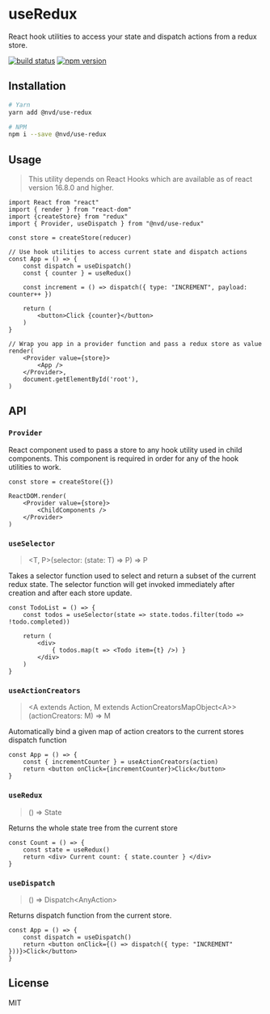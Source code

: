 # useRedux
React hook utilities to access your state and dispatch actions from a redux store.

[![build status][azure-pipeline-badge]][azure-pipeline]
[![npm version][npm-version-badge]][npm-version]

[azure-pipeline]: https://dev.azure.com/vandycknick/use-redux/_build/latest?definitionId=8&branchName=master
[azure-pipeline-badge]: https://dev.azure.com/vandycknick/use-redux/_apis/build/status/nickvdyck.use-redux?branchName=master

[npm-version]: https://badge.fury.io/js/%40nvd%2Fuse-redux
[npm-version-badge]: https://badge.fury.io/js/%40nvd%2Fuse-redux.svg

## Installation

```sh
# Yarn
yarn add @nvd/use-redux

# NPM
npm i --save @nvd/use-redux
```

## Usage
> This utility depends on React Hooks which are available as of react version 16.8.0 and higher.

```tsx
import React from "react"
import { render } from "react-dom"
import {createStore} from "redux"
import { Provider, useDispatch } from "@nvd/use-redux"

const store = createStore(reducer)

// Use hook utilities to access current state and dispatch actions
const App = () => {
    const dispatch = useDispatch()
    const { counter } = useRedux()

    const increment = () => dispatch({ type: "INCREMENT", payload: counter++ })

    return (
        <button>Click {counter}</button>
    )
}

// Wrap you app in a provider function and pass a redux store as value
render(
    <Provider value={store}>
        <App />
    </Provider>,
    document.getElementById('root'),
)
```

## API

### `Provider`
React component used to pass a store to any hook utility used in child components. This component is required in order for any of the hook utilities to work.

```tsx
const store = createStore({})

ReactDOM.render(
    <Provider value={store}>
        <ChildComponents />
    </Provider>
)
```

### `useSelector`
> &#x3C;T, P&#x3E;(selector: (state: T) =&#x3E; P) =&#x3E; P

Takes a selector function used to select and return a subset of the current redux state. The selector function will get invoked immediately after creation and after each store update.

```tsx
const TodoList = () => {
    const todos = useSelector(state => state.todos.filter(todo => !todo.completed))

    return (
        <div>
            { todos.map(t => <Todo item={t} />) }
        </div>
    )
}
```

### `useActionCreators`
> &#x3C;A extends Action, M extends ActionCreatorsMapObject&#x3C;A&#x3E;&#x3E;(actionCreators: M) =&#x3E; M

Automatically bind a given map of action creators to the current stores dispatch function

```tsx
const App = () => {
    const { incrementCounter } = useActionCreators(action)
    return <button onClick={incrementCounter}>Click</button>
}
```

### `useRedux`
> () =&#x3E; State

Returns the whole state tree from the current store

```tsx
const Count = () => {
    const state = useRedux()
    return <div> Current count: { state.counter } </div>
}
```

### `useDispatch`
> () =&#x3E; Dispatch&#x3C;AnyAction&#x3E;

Returns dispatch function from the current store.

```tsx
const App = () => {
    const dispatch = useDispatch()
    return <button onClick={() => dispatch({ type: "INCREMENT" }))}>Click</button>
}
```

## License
MIT
